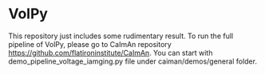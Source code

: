 # VolPy
This repository just includes some rudimentary result. To run the full pipeline of VolPy, please go to CaImAn repository https://github.com/flatironinstitute/CaImAn. You can start with demo_pipeline_voltage_iamging.py file under caiman/demos/general folder. 
